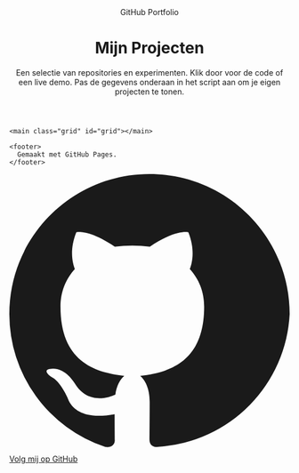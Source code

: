<html lang="nl">
<head>
  <meta charset="utf-8" />
  <meta name="viewport" content="width=device-width, initial-scale=1" />
  <title>Mijn Projecten • Portfolio</title>
  <meta name="description" content="Showcase van mijn GitHub repositories met screenshots en uitleg." />
  <link rel="preconnect" href="https://fonts.googleapis.com">
  <link rel="preconnect" href="https://fonts.gstatic.com" crossorigin>
  <link href="https://fonts.googleapis.com/css2?family=Inter:wght@400;500;600;700&display=swap" rel="stylesheet">
  <link rel="stylesheet" href="styling.css">
</head>
<body>
  <div class="container">
    <header>
      <div class="titlewrap">
        <span class="tag">GitHub Portfolio</span>
        <h1>Mijn Projecten</h1>
      </div>
      <p class="lead">Een selectie van repositories en experimenten. Klik door voor de code of een live demo. Pas de gegevens onderaan in het script aan om je eigen projecten te tonen.</p>
    </header>

    <main class="grid" id="grid"></main>

    <footer>
      Gemaakt met GitHub Pages.
    </footer>
  </div>

  <div class="ghmark">
    <a href="https://github.com/" target="_blank" rel="noreferrer">
      <svg viewBox="0 0 16 16" xmlns="http://www.w3.org/2000/svg" aria-hidden="true"><path fill="currentColor" d="M8 0C3.58 0 0 3.58 0 8a8 8 0 005.47 7.59c.4.07.55-.17.55-.38 0-.19-.01-.82-.01-1.49-2.01.37-2.53-.49-2.69-.94-.09-.23-.48-.94-.82-1.13-.28-.15-.68-.52-.01-.53.63-.01 1.08.58 1.23.82.72 1.21 1.87.87 2.33.66.07-.52.28-.87.51-1.07-1.78-.2-3.64-.89-3.64-3.95 0-.87.31-1.59.82-2.15-.08-.2-.36-1.01.08-2.1 0 0 .67-.21 2.2.82a7.68 7.68 0 012 0c1.53-1.03 2.2-.82 2.2-.82.44 1.09.16 1.9.08 2.1.51.56.82 1.27.82 2.15 0 3.07-1.87 3.75-3.65 3.95.29.25.54.73.54 1.48 0 1.07-.01 1.93-.01 2.19 0 .21.15.46.55.38A8.01 8.01 0 0016 8c0-4.42-3.58-8-8-8z"/></svg>
      <span>Volg mij op GitHub</span>
    </a>
  </div>

  
  <script>


    // === 2) Optioneel: standaardafbeelding als image ontbreekt ===
    const PLACEHOLDER = "data:image/svg+xml;utf8," + encodeURIComponent(`
      <svg xmlns='http://www.w3.org/2000/svg' viewBox='0 0 1200 675'>
        <defs>
          <linearGradient id='g' x1='0' x2='1'>
            <stop offset='0' stop-color='%237c9cff'/>
            <stop offset='1' stop-color='%239f7cff'/>
          </linearGradient>
        </defs>
        <rect width='1200' height='675' fill='url(#g)'/>
        <g font-family='Inter, Arial' font-size='54' fill='white'>
          <text x='60' y='110' opacity='.9'>Project Screenshot</text>
          <text x='60' y='180' opacity='.8'>Voeg je eigen afbeelding toe</text>
        </g>
      </svg>
    `);

    // === 3) Rendering & filters ===
    const $grid = document.getElementById('grid');
    const $q = document.getElementById('q');
    const $tag = document.getElementById('tag');
    const $reset = document.getElementById('reset');
  
  </script>
  <script src="projects.js"></script>
</body>
</html>
